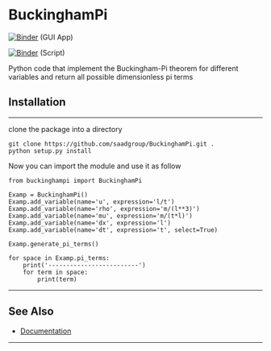 # BuckinghamPi

[![Binder](https://mybinder.org/badge_logo.svg)](https://mybinder.org/v2/gh/saadgroup/BuckinghamPi/master?filepath=buckinghampy-gui.ipynb) (GUI App)

[![Binder](https://mybinder.org/badge_logo.svg)](https://mybinder.org/v2/gh/mk-95/BuckinghamPi/master?filepath=examples.ipynb) (Script)

Python code that implement the Buckingham-Pi theorem for different variables and return all possible dimensionless pi terms

## Installation
---
clone the package into a directory
```buildoutcfg
git clone https://github.com/saadgroup/BuckinghamPi.git . 
python setup.py install
```

Now you can import the module and use it as follow
```buildoutcfg
from buckinghampi import BuckinghamPi

Examp = BuckinghamPi()
Examp.add_variable(name='u', expression='l/t')
Examp.add_variable(name='rho', expression='m/(l**3)')
Examp.add_variable(name='mu', expression='m/(t*l)')
Examp.add_variable(name='dx', expression='l')
Examp.add_variable(name='dt', expression='t', select=True)

Examp.generate_pi_terms()

for space in Examp.pi_terms:
    print('-------------------------')
    for term in space:
        print(term)
```

---
## See Also

* [Documentation](https://htmlpreview.github.io/?https://github.com/mk-95/BuckinghamPi/blob/master/doc/buckinghampi.m.html)
--- 
